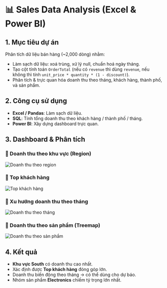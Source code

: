 # 📊 Sales Data Analysis (Excel & Power BI)

## 1. Mục tiêu dự án
Phân tích dữ liệu bán hàng (~2,000 dòng) nhằm:
- Làm sạch dữ liệu: xoá trùng, xử lý null, chuẩn hoá ngày tháng.
- Tạo cột tính toán `OrderTotal` (nếu có `revenue` thì dùng `revenue`, nếu không thì tính `unit_price * quantity * (1 - discount)`).
- Phân tích & trực quan hóa doanh thu theo tháng, khách hàng, thành phố, và sản phẩm.

## 2. Công cụ sử dụng
- **Excel / Pandas**: Làm sạch dữ liệu.
- **SQL**: Tính tổng doanh thu theo khách hàng / thành phố / tháng.
- **Power BI**: Xây dựng dashboard trực quan.

## 3. Dashboard & Phân tích

### 🔹 Doanh thu theo khu vực (Region)
![Doanh thu theo region](./{14918F66-E024-40EE-947B-2758030CB629}.png)

### 🔹 Top khách hàng
![Top khách hàng](./{C447765A-3D65-432D-A8C3-3B08148C1753}.png)

### 🔹 Xu hướng doanh thu theo tháng
![Doanh thu theo tháng](./{A24EEC37-1FD6-4D55-B87B-9D481D7FF65E}.png)

### 🔹 Doanh thu theo sản phẩm (Treemap)
![Doanh thu theo sản phẩm](./{02F4098C-D9EB-460C-9D1F-2A4DD1ED633F}.png)

## 4. Kết quả
- **Khu vực South** có doanh thu cao nhất.
- Xác định được **Top khách hàng** đóng góp lớn.
- Doanh thu biến động theo tháng → có thể dùng cho dự báo.
- Nhóm sản phẩm **Electronics** chiếm tỷ trọng lớn nhất.
